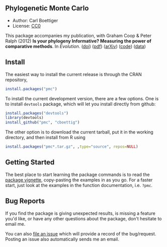 ## Phylogenetic Monte Carlo

* Author: Carl Boettiger
* License: [CC0](http://creativecommons.org/publicdomain/zero/1.0/)

This package accompanies my publication, with Graham Coop & Peter Ralph (2012) **Is your phylogeny 
Informative? Measuring the power of comparative methods**. In *Evolution*.
([doi](http://dx.doi.org/10.1111/j.1558-5646.2012.01574.x)) 
([pdf](http://www.mendeley.com/download/public/98752/4485545653/9a209c7dd29980fd2e47c06eb8b2d1d7dd6f70d4/dl.pdf))
([arXiv](http://arxiv.org/abs/1110.4944))
([code](https://github.com/cboettig/pmc))
([data](http://datadryad.org/handle/10255/dryad.37645))



## Install

The easiest way to install the current release is through the CRAN repository, 

```r
install.packages("pmc")
```

To install the current development version, there are a few options.  One is to install `devtools` package, which will let you install directly from github:

```r
install.packages("devtools")
library(devtools)
install_github("pmc", "cboettig")
```

The other option is to download the current tarball, put it in the working directory, and then install from R using
```r
install.packages("pmc*.tar.gz", ,type="source", repos=NULL)
```

## Getting Started
The best place to start learning the package commands is to read the [package vignette](https://github.com/cboettig/pmc/blob/master/vignettes/pmc_tutorial.pdf), copy-pasting the examples in as you go.  For a faster start, just look at the examples in the function documentation, i.e. `?pmc`.  

## Bug Reports
If you find the package is giving unexpected results, is missing a feature you'd like, or have any other questions about the package, don't hesitate to email me. 

You can also [file an issue](https://github.com/cboettig/pmc/issues) which will provide a record of the bug/request.  Posting an issue also automatically sends me an email.  





